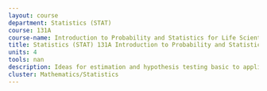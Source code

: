 ```yaml
---
layout: course 
department: Statistics (STAT)
course: 131A
course-name: Introduction to Probability and Statistics for Life Scientists
title: Statistics (STAT) 131A Introduction to Probability and Statistics for Life Scientists
units: 4
tools: nan
description: Ideas for estimation and hypothesis testing basic to applications, including an introduction to probability. Linear estimation and normal regression theory.
cluster: Mathematics/Statistics
---
```

